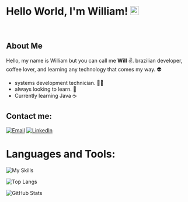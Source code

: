 # Hello World, I'm William!  <img src="https://github.com/TheDudeThatCode/TheDudeThatCode/blob/master/Assets/Earth.gif" width="24px">
<br>

## About Me   


Hello, my name is William but you can call me **Will** :v:. 
brazilian developer, coffee lover, and learning any technology that comes my way. 👽
* systems development technician. 👩‍🎓 
* always looking to learn. 💫  
* Currently learning Java ☕

## Contact me:
[![Email](https://img.shields.io/badge/Email-D14836?style=for-the-badge&logo=gmail&logoColor=white)](mailto:williamjunqueira74@gmail.com) [![LinkedIn](https://img.shields.io/badge/LinkedIn-0077B5?style=for-the-badge&logo=linkedin&logoColor=white)](https://www.linkedin.com/in/william-junqueira/)


# Languages ​​and Tools:  


![My Skills](https://skillicons.dev/icons?i=py,flask,git,github)

![Top Langs](https://github-readme-stats.vercel.app/api/top-langs/?username=williamjunqueira42&layout=compact&theme=radical)

![GitHub Stats](https://github-readme-stats.vercel.app/api?username=williamjunqueira42&show_icons=true&theme=radical)
